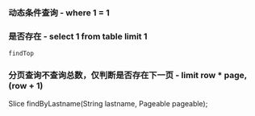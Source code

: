 ### 动态条件查询 - where 1 = 1

### 是否存在 - select 1 from table limit 1

`findTop`

### 分页查询不查询总数，仅判断是否存在下一页 - limit row * page, (row + 1) 

Slice<User> findByLastname(String lastname, Pageable pageable);
